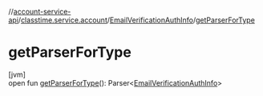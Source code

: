//[account-service-api](../../../index.md)/[classtime.service.account](../index.md)/[EmailVerificationAuthInfo](index.md)/[getParserForType](get-parser-for-type.md)

# getParserForType

[jvm]\
open fun [getParserForType](get-parser-for-type.md)(): Parser&lt;[EmailVerificationAuthInfo](index.md)&gt;
